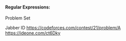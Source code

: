 #### Regular Expressions:

Problem Set

Jabber ID https://codeforces.com/contest/21/problem/A https://ideone.com/ct6Dky
